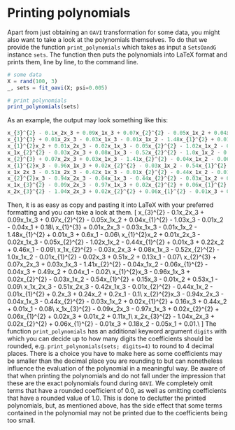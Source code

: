 # Printing polynomials
Apart from just obtaining an $\texttt{OAVI}$ transformation for some data, you might also want to take a look at the polynomials themselves. To do that we provide the function `print_polynomials` which takes as input a `SetsOandG` instance `sets`. The function then puts the polynomials into LaTeX format and prints them, line by line, to the command line.
```julia
# some data
X = rand(100, 3)
_, sets = fit_oavi(X; psi=0.005)

# print polynomials
print_polynomials(sets)
```
As an example, the output may look something like this: 
```julia
x_{3}^{2} - 0.1x_2x_3 + 0.09x_1x_3 + 0.07x_{2}^{2} - 0.05x_1x_2 + 0.04x_{1}^{2} - 1.03x_3 - 0.01x_2 - 0.04x_1 + 0.18
x_{1}^{3} + 0.01x_2x_3 - 0.03x_1x_3 - 0.01x_1x_2 - 1.48x_{1}^{2} + 0.01x_3 + 0.6x_1 - 0.06
x_{1}^{2}x_2 + 0.01x_2x_3 - 0.02x_1x_3 - 0.05x_{2}^{2} - 1.02x_1x_2 - 0.44x_{1}^{2} + 0.01x_3 + 0.22x_2 + 0.46x_1 - 0.09
x_1x_{2}^{2} - 0.03x_2x_3 + 0.08x_1x_3 - 0.52x_{2}^{2} - 1.0x_1x_2 - 0.01x_{1}^{2} - 0.02x_3 + 0.51x_2 + 0.13x_1 - 0.07
x_{2}^{3} + 0.07x_2x_3 + 0.03x_1x_3 - 1.41x_{2}^{2} - 0.04x_1x_2 - 0.06x_{1}^{2} - 0.04x_3 + 0.49x_2 + 0.04x_1 - 0.02
x_{1}^{2}x_3 - 0.96x_1x_3 + 0.02x_{2}^{2} - 0.03x_1x_2 - 0.54x_{1}^{2} + 0.15x_3 - 0.01x_2 + 0.53x_1 - 0.09
x_1x_2x_3 - 0.51x_2x_3 - 0.42x_1x_3 - 0.01x_{2}^{2} - 0.44x_1x_2 - 0.01x_{1}^{2} + 0.2x_3 + 0.24x_2 + 0.2x_1 - 0.1
x_{2}^{2}x_3 - 0.94x_2x_3 - 0.04x_1x_3 - 0.44x_{2}^{2} - 0.03x_1x_2 + 0.02x_{1}^{2} + 0.16x_3 + 0.44x_2 + 0.01x_1 - 0.08
x_1x_{3}^{2} - 0.09x_2x_3 - 0.97x_1x_3 + 0.02x_{2}^{2} + 0.06x_{1}^{2} + 0.02x_3 + 0.01x_2 + 0.11x_1
x_2x_{3}^{2} - 1.04x_2x_3 + 0.02x_{2}^{2} + 0.06x_{1}^{2} - 0.01x_3 + 0.18x_2 - 0.05x_1 + 0.01
```
Then, it is as easy as copy and pasting it into LaTeX with your preferred formatting and you can take a look at them.
\[
x_{3}^{2} - 0.1x_2x_3 + 0.09x_1x_3 + 0.07x_{2}^{2} - 0.05x_1x_2 + 0.04x_{1}^{2} - 1.03x_3 - 0.01x_2 - 0.04x_1 + 0.18\\
x_{1}^{3} + 0.01x_2x_3 - 0.03x_1x_3 - 0.01x_1x_2 - 1.48x_{1}^{2} + 0.01x_3 + 0.6x_1 - 0.06\\
x_{1}^{2}x_2 + 0.01x_2x_3 - 0.02x_1x_3 - 0.05x_{2}^{2} - 1.02x_1x_2 - 0.44x_{1}^{2} + 0.01x_3 + 0.22x_2 + 0.46x_1 - 0.09\\
x_1x_{2}^{2} - 0.03x_2x_3 + 0.08x_1x_3 - 0.52x_{2}^{2} - 1.0x_1x_2 - 0.01x_{1}^{2} - 0.02x_3 + 0.51x_2 + 0.13x_1 - 0.07\\
x_{2}^{3} + 0.07x_2x_3 + 0.03x_1x_3 - 1.41x_{2}^{2} - 0.04x_1x_2 - 0.06x_{1}^{2} - 0.04x_3 + 0.49x_2 + 0.04x_1 - 0.02\\
x_{1}^{2}x_3 - 0.96x_1x_3 + 0.02x_{2}^{2} - 0.03x_1x_2 - 0.54x_{1}^{2} + 0.15x_3 - 0.01x_2 + 0.53x_1 - 0.09\\
x_1x_2x_3 - 0.51x_2x_3 - 0.42x_1x_3 - 0.01x_{2}^{2} - 0.44x_1x_2 - 0.01x_{1}^{2} + 0.2x_3 + 0.24x_2 + 0.2x_1 - 0.1\\
x_{2}^{2}x_3 - 0.94x_2x_3 - 0.04x_1x_3 - 0.44x_{2}^{2} - 0.03x_1x_2 + 0.02x_{1}^{2} + 0.16x_3 + 0.44x_2 + 0.01x_1 - 0.08\\
x_1x_{3}^{2} - 0.09x_2x_3 - 0.97x_1x_3 + 0.02x_{2}^{2} + 0.06x_{1}^{2} + 0.02x_3 + 0.01x_2 + 0.11x_1\\
x_2x_{3}^{2} - 1.04x_2x_3 + 0.02x_{2}^{2} + 0.06x_{1}^{2} - 0.01x_3 + 0.18x_2 - 0.05x_1 + 0.01.\\
\]
The function `print_polynomials` has an additional keyword argument `digits` with which you can decide up to how many digits the coefficients should be rounded, e.g. `print_polynomials(sets; digits=4)` to round to $4$ decimal places. There is a choice you have to make here as some coefficients may be smaller than the decimal place you are rounding to but can nonetheless influence the evaluation of the polynomial in a meaningful way. Be aware of that when printing the polynomials and do not fall under the impression that these are the exact polynomials found during $\texttt{OAVI}$. We completely omit terms that have a rounded coefficient of $0.0$, as well as omitting coefficients that have a rounded value of $1.0$. This is done to declutter the printed polynomials, but, as mentioned above, has the side effect that some terms contained in the polynomial may not be printed due to the coefficients being too small.